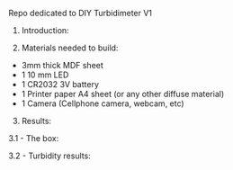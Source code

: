 Repo dedicated to DIY Turbidimeter V1

1. Introduction: 


2. Materials needed to build:
- 3mm thick MDF sheet
- 1 10 mm LED
- 1 CR2032 3V battery
- 1 Printer paper A4 sheet (or any other diffuse material)
- 1 Camera (Cellphone camera, webcam, etc)

3. Results:

3.1 - The box:

3.2 - Turbidity results:


